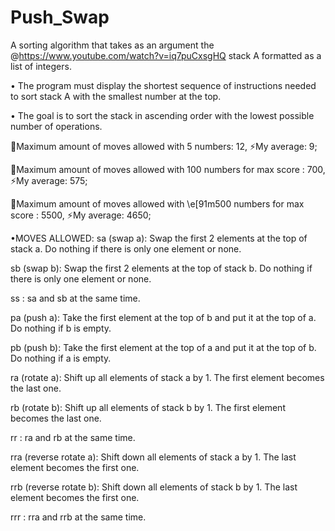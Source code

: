 # Push_Swap
A sorting algorithm that takes as an argument the @https://www.youtube.com/watch?v=iq7puCxsgHQ stack A formatted as a list of integers.

• The program must display the shortest sequence of instructions needed to sort stack
  A with the smallest number at the top.

• The goal is to sort the stack in ascending order with the lowest possible number of operations.


🧠Maximum amount of moves allowed with 5 numbers: 12,
⚡My average: 9;

🧠Maximum amount of moves allowed with 100 numbers for max score : 700,
⚡My average: 575;

🧠Maximum amount of moves allowed with \e[91m500 numbers for max score : 5500,
⚡My average: 4650;



•MOVES ALLOWED:
sa (swap a): Swap the first 2 elements at the top of stack a.
    Do nothing if there is only one element or none.


sb (swap b): Swap the first 2 elements at the top of stack b.
    Do nothing if there is only one element or none.


ss : sa and sb at the same time.


pa (push a): Take the first element at the top of b and put it at the top of a.
    Do nothing if b is empty.


pb (push b): Take the first element at the top of a and put it at the top of b.
    Do nothing if a is empty.


ra (rotate a): Shift up all elements of stack a by 1.
    The first element becomes the last one.


rb (rotate b): Shift up all elements of stack b by 1.
    The first element becomes the last one.


rr : ra and rb at the same time.


rra (reverse rotate a): Shift down all elements of stack a by 1.
     The last element becomes the first one.


rrb (reverse rotate b): Shift down all elements of stack b by 1.
     The last element becomes the first one.


rrr : rra and rrb at the same time.
